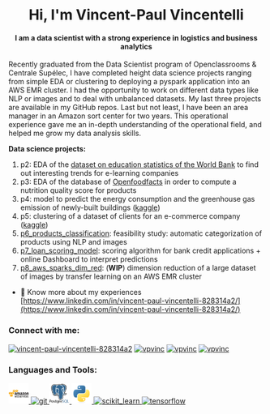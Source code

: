 <h1 align="center">Hi, I'm Vincent-Paul Vincentelli</h1>
<h4 align="center">I am a data scientist with a strong experience in logistics and business analytics</h4>

Recently graduated from the Data Scientist program of Openclassrooms & Centrale Supélec, I have completed height data 
science projects ranging from simple EDA or clustering to deploying a pyspark application into an AWS EMR cluster. I had the 
opportunity to work on different data types like NLP or images and to deal with unbalanced datasets. My last three projects are available in my GitHub repos.
Last but not least, I have been an area manager in an Amazon sort center for two years. This operational experience gave
me an in-depth understanding of the operational field, and helped me grow my data analysis skills.

**Data science projects:**

1) p2: EDA of the [dataset on education statistics of the World Bank](https://datacatalog.worldbank.org/search/dataset/0038480) to find out interesting trends for e-learning companies
2) p3: EDA of the database of [Openfoodfacts](https://world.openfoodfacts.org/) in order to compute a nutrition quality score for products
3) p4: model to predict the energy consumption and the greenhouse gas emission of newly-built buildings ([kaggle](https://www.kaggle.com/city-of-seattle/sea-building-energy-benchmarking#2015-building-energy-benchmarking.csv))
4) p5: clustering of a dataset of clients for an e-commerce company ([kaggle](https://www.kaggle.com/olistbr/brazilian-ecommerce))
5) [p6_products_classification](https://github.com/vpvinc/p6_products_classification): feasibility study: automatic categorization of products using NLP and images
6) [p7_loan_scoring_model](https://github.com/vpvinc/P7_loan_scoring_model): scoring algorithm for bank credit applications + online Dashboard to interpret predictions
7) [p8_aws_sparks_dim_red](https://github.com/vpvinc/p8_aws_sparks_dim_red): (**WIP**) dimension reduction of a large dataset of images by transfer learning on an AWS EMR cluster


- 📄 Know more about my experiences [https://www.linkedin.com/in/vincent-paul-vincentelli-828314a2/](https://www.linkedin.com/in/vincent-paul-vincentelli-828314a2/)

<h3 align="left">Connect with me:</h3>
<p align="left">
<a href="https://linkedin.com/in/vincent-paul-vincentelli-828314a2" target="blank"><img align="center" src="https://raw.githubusercontent.com/rahuldkjain/github-profile-readme-generator/master/src/images/icons/Social/linked-in-alt.svg" alt="vincent-paul-vincentelli-828314a2" height="30" width="40" /></a>
<a href="https://stackoverflow.com/users/14668029/vpvinc" target="blank"><img align="center" src="https://raw.githubusercontent.com/rahuldkjain/github-profile-readme-generator/master/src/images/icons/Social/stack-overflow.svg" alt="vpvinc" height="30" width="40" /></a>
<a href="https://kaggle.com/vpvinc" target="blank"><img align="center" src="https://raw.githubusercontent.com/rahuldkjain/github-profile-readme-generator/master/src/images/icons/Social/kaggle.svg" alt="vpvinc" height="30" width="40" /></a>
<a href="https://www.leetcode.com/vpvinc" target="blank"><img align="center" src="https://raw.githubusercontent.com/rahuldkjain/github-profile-readme-generator/master/src/images/icons/Social/leet-code.svg" alt="vpvinc" height="30" width="40" /></a>
</p>

<h3 align="left">Languages and Tools:</h3>
<p align="left"> <a href="https://aws.amazon.com" target="_blank"> <img src="https://raw.githubusercontent.com/devicons/devicon/master/icons/amazonwebservices/amazonwebservices-original-wordmark.svg" alt="aws" width="40" height="40"/> </a> <a href="https://git-scm.com/" target="_blank"> <img src="https://www.vectorlogo.zone/logos/git-scm/git-scm-icon.svg" alt="git" width="40" height="40"/> </a> <a href="https://www.postgresql.org" target="_blank"> <img src="https://raw.githubusercontent.com/devicons/devicon/master/icons/postgresql/postgresql-original-wordmark.svg" alt="postgresql" width="40" height="40"/> </a> <a href="https://www.python.org" target="_blank"> <img src="https://raw.githubusercontent.com/devicons/devicon/master/icons/python/python-original.svg" alt="python" width="40" height="40"/> </a> <a href="https://scikit-learn.org/" target="_blank"> <img src="https://upload.wikimedia.org/wikipedia/commons/0/05/Scikit_learn_logo_small.svg" alt="scikit_learn" width="40" height="40"/> </a> <a href="https://www.tensorflow.org" target="_blank"> <img src="https://www.vectorlogo.zone/logos/tensorflow/tensorflow-icon.svg" alt="tensorflow" width="40" height="40"/> </a> </p>
